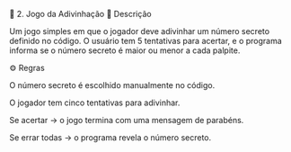 🎯 2. Jogo da Adivinhação
🧩 Descrição

Um jogo simples em que o jogador deve adivinhar um número secreto definido no código.
O usuário tem 5 tentativas para acertar, e o programa informa se o número secreto é maior ou menor a cada palpite.

⚙️ Regras

O número secreto é escolhido manualmente no código.

O jogador tem cinco tentativas para adivinhar.

Se acertar → o jogo termina com uma mensagem de parabéns.

Se errar todas → o programa revela o número secreto.
